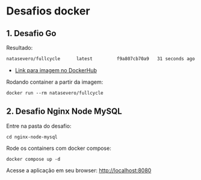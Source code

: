 # Desafios docker

## 1. Desafio Go

Resultado:

```bash
natasevero/fullcycle      latest         f9a807cb70a9   31 seconds ago   1.43MB
```

- [Link para imagem no DockerHub](https://hub.docker.com/repository/docker/natasevero/fullcycle/general)

Rodando container a partir da imagem:
```
docker run --rm natasevero/fullcycle
```

## 2. Desafio Nginx Node MySQL

Entre na pasta do desafio:
```
cd nginx-node-mysql
```

Rode os containers com docker compose:
```
docker compose up -d
```

Acesse a aplicação em seu browser: [http://localhost:8080](http://localhost:8080)